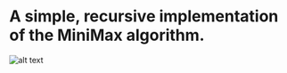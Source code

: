 # A simple, recursive implementation of the MiniMax algorithm.
![alt text](https://github.com/savvasio/MiniMax/blob/MiniMax-tree.jpg?raw=true)
